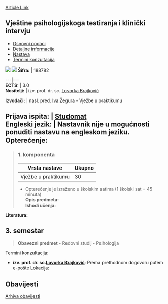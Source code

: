 [Article Link](https://www.fhs.hr/predmet/vptki)

## Vještine psihologijskoga testiranja i klinički intervju
  * [Osnovni podaci](https://www.fhs.hr/predmet/vptki#v1id-904889_513804_1_0 "Osnovni podaci")
  * [Detaljne informacije](https://www.fhs.hr/predmet/vptki#v1id-904889_513804_1_1 "Detaljne informacije")
  * [Nastava](https://www.fhs.hr/predmet/vptki#v1id-904889_513804_1_2 "Nastava")
  * [Termini konzultacija](https://www.fhs.hr/predmet/vptki#v1id-904889_513804_1_3 "Termini konzultacija")


[![](https://www.fhs.hr/img/flags/gif/hr.gif)](https://www.fhs.hr/predmet/vptki) [![](https://www.fhs.hr/img/flags/gif/gb.gif)](https://www.fhs.hr/en/course/ptsaci)
**Šifra:** |  188782  
  
---|---  
**ECTS:** |  3.0   
**Nositelji:** |  izv. prof. dr. sc. [Lovorka Brajković](https://www.fhs.hr/djelatnik/lovorka.brajkovic)   
  
**Izvođači:** |  nasl. pred. [Iva Žegura](https://www.fhs.hr/djelatnik/iva.zegura) - Vježbe u praktikumu  
  
**Prijava ispita:** |  [Studomat](http://www.isvu.hr/studomat)  
**Engleski jezik:** |  Nastavnik nije u mogućnosti ponuditi nastavu na engleskom jeziku.   
**Opterećenje:**  
---  
> ### 1. komponenta
> | Vrsta nastave | Ukupno  
> ---|---  
> Vježbe u praktikumu | 30  
> * Opterećenje je izraženo u školskim satima (1 školski sat = 45 minuta)   
**Opis predmeta:**  
> **Ishodi učenja:**  

  
**Literatura:**  

  
**3. semestar**  
---  
> **Obavezni predmet** - Redovni studij - Psihologija  
>   
Termini konzultacija: 
  * **izv. prof. dr. sc.[Lovorka Brajković](https://www.fhs.hr/djelatnik/lovorka.brajkovic)**: 
Prema prethodnom dogovoru putem e-pošte
Lokacija: 


## Obavijesti
[Arhiva obavijesti](https://www.fhs.hr/predmet/vptki?@=215m2#news_113779 "Arhiva obavijesti")
